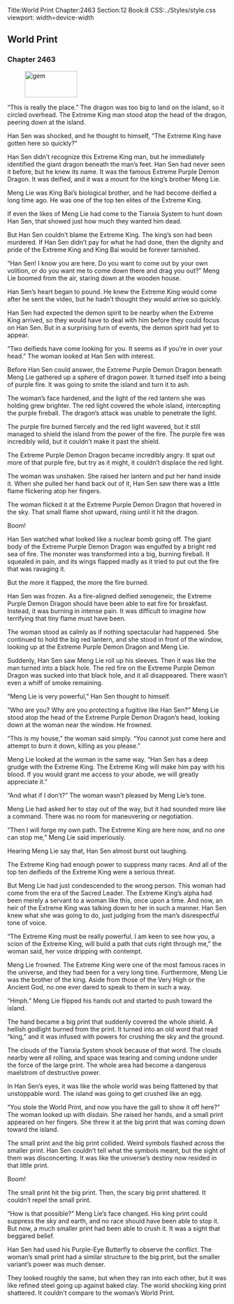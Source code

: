 Title:World Print 
Chapter:2463 
Section:12 
Book:8 
CSS:../Styles/style.css 
viewport: width=device-width
  
## World Print
### Chapter 2463 
<figure>
	<img src="../Images/gem.gif" alt="gem" id="gem" width="120" height="60" />
</figure>
  

  
  “This is really the place.” The dragon was too big to land on the island, so it circled overhead. The Extreme King man stood atop the head of the dragon, peering down at the island.

Han Sen was shocked, and he thought to himself, “The Extreme King have gotten here so quickly?”

Han Sen didn’t recognize this Extreme King man, but he immediately identified the giant dragon beneath the man’s feet. Han Sen had never seen it before, but he knew its name. It was the famous Extreme Purple Demon Dragon. It was deified, and it was a mount for the king’s brother Meng Lie.

Meng Lie was King Bai’s biological brother, and he had become deified a long time ago. He was one of the top ten elites of the Extreme King.

If even the likes of Meng Lie had come to the Tianxia System to hunt down Han Sen, that showed just how much they wanted him dead.

But Han Sen couldn’t blame the Extreme King. The king’s son had been murdered. If Han Sen didn’t pay for what he had done, then the dignity and pride of the Extreme King and King Bai would be forever tarnished.

“Han Sen! I know you are here. Do you want to come out by your own volition, or do you want me to come down there and drag you out?” Meng Lie boomed from the air, staring down at the wooden house.

Han Sen’s heart began to pound. He knew the Extreme King would come after he sent the video, but he hadn’t thought they would arrive so quickly.

Han Sen had expected the demon spirit to be nearby when the Extreme King arrived, so they would have to deal with him before they could focus on Han Sen. But in a surprising turn of events, the demon spirit had yet to appear.

“Two deifieds have come looking for you. It seems as if you’re in over your head.” The woman looked at Han Sen with interest.

Before Han Sen could answer, the Extreme Purple Demon Dragon beneath Meng Lie gathered up a sphere of dragon power. It turned itself into a being of purple fire. It was going to smite the island and turn it to ash.

The woman’s face hardened, and the light of the red lantern she was holding grew brighter. The red light covered the whole island, intercepting the purple fireball. The dragon’s attack was unable to penetrate the light.

The purple fire burned fiercely and the red light wavered, but it still managed to shield the island from the power of the fire. The purple fire was incredibly wild, but it couldn’t make it past the shield.

The Extreme Purple Demon Dragon became incredibly angry. It spat out more of that purple fire, but try as it might, it couldn’t displace the red light.

The woman was unshaken. She raised her lantern and put her hand inside it. When she pulled her hand back out of it, Han Sen saw there was a little flame flickering atop her fingers.

The woman flicked it at the Extreme Purple Demon Dragon that hovered in the sky. That small flame shot upward, rising until it hit the dragon.

Boom!

Han Sen watched what looked like a nuclear bomb going off. The giant body of the Extreme Purple Demon Dragon was engulfed by a bright red sea of fire. The monster was transformed into a big, burning fireball. It squealed in pain, and its wings flapped madly as it tried to put out the fire that was ravaging it.

But the more it flapped, the more the fire burned.

Han Sen was frozen. As a fire-aligned deified xenogeneic, the Extreme Purple Demon Dragon should have been able to eat fire for breakfast. Instead, it was burning in intense pain. It was difficult to imagine how terrifying that tiny flame must have been.

The woman stood as calmly as if nothing spectacular had happened. She continued to hold the big red lantern, and she stood in front of the window, looking up at the Extreme Purple Demon Dragon and Meng Lie.

Suddenly, Han Sen saw Meng Lie roll up his sleeves. Then it was like the man turned into a black hole. The red fire on the Extreme Purple Demon Dragon was sucked into that black hole, and it all disappeared. There wasn’t even a whiff of smoke remaining.

“Meng Lie is very powerful,” Han Sen thought to himself.

“Who are you? Why are you protecting a fugitive like Han Sen?” Meng Lie stood atop the head of the Extreme Purple Demon Dragon’s head, looking down at the woman near the window. He frowned.

“This is my house,” the woman said simply. “You cannot just come here and attempt to burn it down, killing as you please.”

Meng Lie looked at the woman in the same way. “Han Sen has a deep grudge with the Extreme King. The Extreme King will make him pay with his blood. If you would grant me access to your abode, we will greatly appreciate it.”

“And what if I don’t?” The woman wasn’t pleased by Meng Lie’s tone.

Meng Lie had asked her to stay out of the way, but it had sounded more like a command. There was no room for maneuvering or negotiation.

“Then I will forge my own path. The Extreme King are here now, and no one can stop me,” Meng Lie said imperiously.

Hearing Meng Lie say that, Han Sen almost burst out laughing.

The Extreme King had enough power to suppress many races. And all of the top ten deifieds of the Extreme King were a serious threat.

But Meng Lie had just condescended to the wrong person. This woman had come from the era of the Sacred Leader. The Extreme King’s alpha had been merely a servant to a woman like this, once upon a time. And now, an heir of the Extreme King was talking down to her in such a manner. Han Sen knew what she was going to do, just judging from the man’s disrespectful tone of voice.

“The Extreme King must be really powerful. I am keen to see how you, a scion of the Extreme King, will build a path that cuts right through me,” the woman said, her voice dripping with contempt.

Meng Lie frowned. The Extreme King were one of the most famous races in the universe, and they had been for a very long time. Furthermore, Meng Lie was the brother of the king. Aside from those of the Very High or the Ancient God, no one ever dared to speak to them in such a way.

“Hmph.” Meng Lie flipped his hands out and started to push toward the island.

The hand became a big print that suddenly covered the whole shield. A hellish godlight burned from the print. It turned into an old word that read “king,” and it was infused with powers for crushing the sky and the ground.

The clouds of the Tianxia System shook because of that word. The clouds nearby were all rolling, and space was tearing and coming undone under the force of the large print. The whole area had become a dangerous maelstrom of destructive power.

In Han Sen’s eyes, it was like the whole world was being flattened by that unstoppable word. The island was going to get crushed like an egg.

“You stole the World Print, and now you have the gall to show it off here?” The woman looked up with disdain. She raised her hands, and a small print appeared on her fingers. She threw it at the big print that was coming down toward the island.

The small print and the big print collided. Weird symbols flashed across the smaller print. Han Sen couldn’t tell what the symbols meant, but the sight of them was disconcerting. It was like the universe’s destiny now resided in that little print.

Boom!

The small print hit the big print. Then, the scary big print shattered. It couldn’t repel the small print.

“How is that possible?” Meng Lie’s face changed. His king print could suppress the sky and earth, and no race should have been able to stop it. But now, a much smaller print had been able to crush it. It was a sight that beggared belief.

Han Sen had used his Purple-Eye Butterfly to observe the conflict. The woman’s small print had a similar structure to the big print, but the smaller variant’s power was much denser.

They looked roughly the same, but when they ran into each other, but it was like refined steel going up against baked clay. The world shocking king print shattered. It couldn’t compare to the woman’s World Print.
